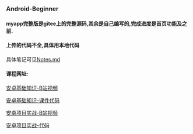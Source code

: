 ### Android-Beginner

#### myapp完整版是gitee上的完整源码,其余是自己编写的,完成进度是首页功能及之前.

#### 上传的代码不全,具体用本地代码

具体笔记可见[Notes.md](https://github.com/Cheng0829/Android-Beginner/blob/master/Notes.md)

#### 课程网址:

[安卓基础知识-B站视频](https://www.bilibili.com/video/BV1PE411u7ox?spm_id_from=333.999.0.0)   
     
[安卓基础知识-课件代码](https://gitee.com/hwdroid/HelloWorld)

[安卓项目实战-B站视频](https://www.bilibili.com/video/BV16Z4y1H7jj?spm_id_from=333.999.0.0)

[安卓项目实战-代码](https://gitee.com/hwdroid/myapp)
